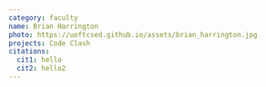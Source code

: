 ```yaml
---
category: faculty
name: Brian Harrington
photo: https://uoftcsed.github.io/assets/brian_harrington.jpg
projects: Code Clash
citations:
  cit1: hello
  cit2: hello2
---
```

